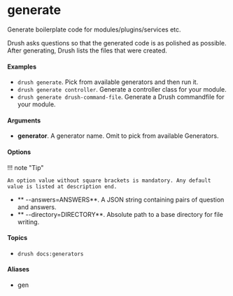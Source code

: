 # generate

Generate boilerplate code for modules/plugins/services etc.

Drush asks questions so that the generated code is as polished as possible. After
generating, Drush lists the files that were created.

#### Examples

- <code>drush generate</code>. Pick from available generators and then run it.
- <code>drush generate controller</code>. Generate a controller class for your module.
- <code>drush generate drush-command-file</code>. Generate a Drush commandfile for your module.

#### Arguments

- **generator**. A generator name. Omit to pick from available Generators.

#### Options

!!! note "Tip"

    An option value without square brackets is mandatory. Any default value is listed at description end.

- ** --answers=ANSWERS**. A JSON string containing pairs of question and answers.
- ** --directory=DIRECTORY**. Absolute path to a base directory for file writing.

#### Topics

- `drush docs:generators`

#### Aliases

- gen

